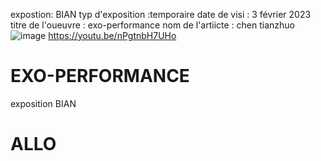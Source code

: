expostion: BIAN 
typ d'exposition :temporaire
date  de visi : 3 février 2023
titre de l'oueuvre : exo-performance
nom de  l'artiicte : chen tianzhuo
![image](https://user-images.githubusercontent.com/124070431/220003434-9f046633-18e1-4f50-999f-d3b401153569.png)
https://youtu.be/nPgtnbH7UHo
# EXO-PERFORMANCE
 exposition BIAN
 
# ALLO
